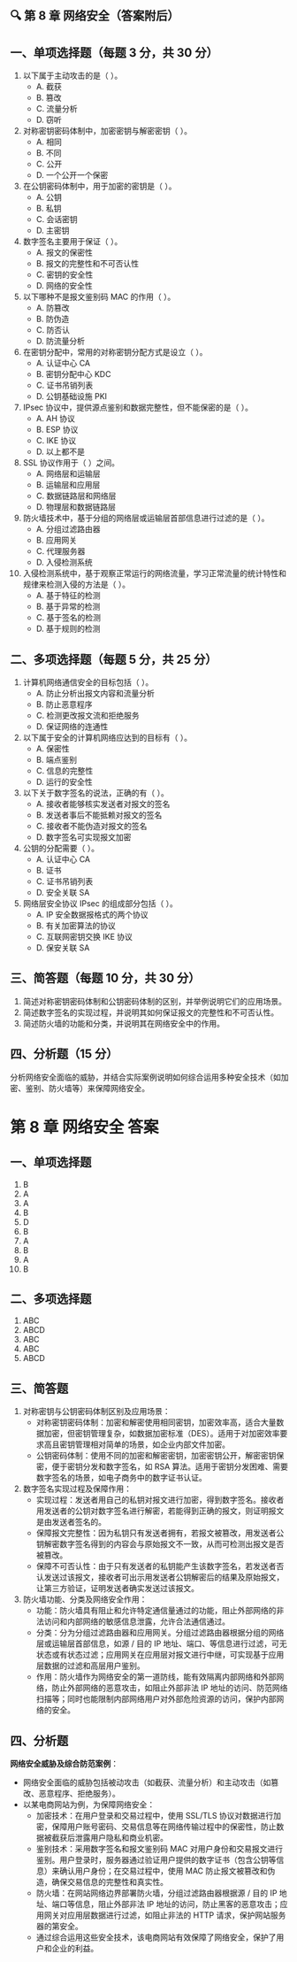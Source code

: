 ## 🔍 第 8 章 网络安全（答案附后）
## 一、单项选择题（每题 3 分，共 30 分）

1. 以下属于主动攻击的是（ ）。
   - A. 截获
   - B. 篡改
   - C. 流量分析
   - D. 窃听
2. 对称密钥密码体制中，加密密钥与解密密钥（ ）。
   - A. 相同
   - B. 不同
   - C. 公开
   - D. 一个公开一个保密
3. 在公钥密码体制中，用于加密的密钥是（ ）。
   - A. 公钥
   - B. 私钥
   - C. 会话密钥
   - D. 主密钥
4. 数字签名主要用于保证（ ）。
   - A. 报文的保密性
   - B. 报文的完整性和不可否认性
   - C. 密钥的安全性
   - D. 网络的安全性
5. 以下哪种不是报文鉴别码 MAC 的作用（ ）。
   - A. 防篡改
   - B. 防伪造
   - C. 防否认
   - D. 防流量分析
6. 在密钥分配中，常用的对称密钥分配方式是设立（ ）。
   - A. 认证中心 CA
   - B. 密钥分配中心 KDC
   - C. 证书吊销列表
   - D. 公钥基础设施 PKI
7. IPsec 协议中，提供源点鉴别和数据完整性，但不能保密的是（ ）。
   - A. AH 协议
   - B. ESP 协议
   - C. IKE 协议
   - D. 以上都不是
8. SSL 协议作用于（ ）之间。
   - A. 网络层和运输层
   - B. 运输层和应用层
   - C. 数据链路层和网络层
   - D. 物理层和数据链路层
9. 防火墙技术中，基于分组的网络层或运输层首部信息进行过滤的是（ ）。
   - A. 分组过滤路由器
   - B. 应用网关
   - C. 代理服务器
   - D. 入侵检测系统
10. 入侵检测系统中，基于观察正常运行的网络流量，学习正常流量的统计特性和规律来检测入侵的方法是（ ）。
    - A. 基于特征的检测
    - B. 基于异常的检测
    - C. 基于签名的检测
    - D. 基于规则的检测

## 二、多项选择题（每题 5 分，共 25 分）

1. 计算机网络通信安全的目标包括（ ）。
   - A. 防止分析出报文内容和流量分析
   - B. 防止恶意程序
   - C. 检测更改报文流和拒绝服务
   - D. 保证网络的连通性
2. 以下属于安全的计算机网络应达到的目标有（ ）。
   - A. 保密性
   - B. 端点鉴别
   - C. 信息的完整性
   - D. 运行的安全性
3. 以下关于数字签名的说法，正确的有（ ）。
   - A. 接收者能够核实发送者对报文的签名
   - B. 发送者事后不能抵赖对报文的签名
   - C. 接收者不能伪造对报文的签名
   - D. 数字签名可实现报文加密
4. 公钥的分配需要（ ）。
   - A. 认证中心 CA
   - B. 证书
   - C. 证书吊销列表
   - D. 安全关联 SA
5. 网络层安全协议 IPsec 的组成部分包括（ ）。
   - A. IP 安全数据报格式的两个协议
   - B. 有关加密算法的协议
   - C. 互联网密钥交换 IKE 协议
   - D. 保安关联 SA

## 三、简答题（每题 10 分，共 30 分）

1. 简述对称密钥密码体制和公钥密码体制的区别，并举例说明它们的应用场景。
2. 简述数字签名的实现过程，并说明其如何保证报文的完整性和不可否认性。
3. 简述防火墙的功能和分类，并说明其在网络安全中的作用。

## 四、分析题（15 分）

分析网络安全面临的威胁，并结合实际案例说明如何综合运用多种安全技术（如加密、鉴别、防火墙等）来保障网络安全。



# 第 8 章 网络安全 答案

## 一、单项选择题

1. B
2. A
3. A
4. B
5. D
6. B
7. A
8. B
9. A
10. B

## 二、多项选择题

1. ABC
2. ABCD
3. ABC
4. ABC
5. ABCD

## 三、简答题

1. 对称密钥与公钥密码体制区别及应用场景：
   - 对称密钥密码体制：加密和解密使用相同密钥，加密效率高，适合大量数据加密，但密钥管理复杂，如数据加密标准（DES）。适用于对加密效率要求高且密钥管理相对简单的场景，如企业内部文件加密。
   - 公钥密码体制：使用不同的加密和解密密钥，加密密钥公开，解密密钥保密，便于密钥分发和数字签名，如 RSA 算法。适用于密钥分发困难、需要数字签名的场景，如电子商务中的数字证书认证。
2. 数字签名实现过程及保障作用：
   - 实现过程：发送者用自己的私钥对报文进行加密，得到数字签名。接收者用发送者的公钥对数字签名进行解密，若能得到正确的报文，则证明报文是由发送者签名的。
   - 保障报文完整性：因为私钥只有发送者拥有，若报文被篡改，用发送者公钥解密数字签名得到的内容会与原始报文不一致，从而可检测出报文是否被篡改。
   - 保障不可否认性：由于只有发送者的私钥能产生该数字签名，若发送者否认发送过该报文，接收者可出示用发送者公钥解密后的结果及原始报文，让第三方验证，证明发送者确实发送过该报文。
3. 防火墙功能、分类及网络安全作用：
   - 功能：防火墙具有阻止和允许特定通信量通过的功能，阻止外部网络的非法访问和内部网络的敏感信息泄露，允许合法通信通过。
   - 分类：分为分组过滤路由器和应用网关。分组过滤路由器根据分组的网络层或运输层首部信息，如源 / 目的 IP 地址、端口、等信息进行过滤，可无状态或有状态过滤；应用网关在应用层对报文进行中继，可实现基于应用层数据的过滤和高层用户鉴别。
   - 作用：防火墙作为网络安全的第一道防线，能有效隔离内部网络和外部网络，防止外部网络的恶意攻击，如阻止外部非法 IP 地址的访问、防范网络扫描等；同时也能限制内部网络用户对外部危险资源的访问，保护内部网络的安全。

## 四、分析题

**网络安全威胁及综合防范案例**：

- 网络安全面临的威胁包括被动攻击（如截获、流量分析）和主动攻击（如篡改、恶意程序、拒绝服务）。
- 以某电商网站为例，为保障网络安全：
  - 加密技术：在用户登录和交易过程中，使用 SSL/TLS 协议对数据进行加密，保障用户账号密码、交易信息等在网络传输过程中的保密性，防止数据被截获后泄露用户隐私和商业机密。
  - 鉴别技术：采用数字签名和报文鉴别码 MAC 对用户身份和交易报文进行鉴别。用户登录时，服务器通过验证用户提供的数字证书（包含公钥等信息）来确认用户身份；在交易过程中，使用 MAC 防止报文被篡改和伪造，确保交易信息的完整性和真实性。
  - 防火墙：在网站网络边界部署防火墙，分组过滤路由器根据源 / 目的 IP 地址、端口等信息，阻止外部非法 IP 地址的访问，防止黑客的恶意攻击；应用网关对应用层数据进行过滤，如阻止非法的 HTTP 请求，保护网站服务器的第安全。
  - 通过综合运用这些安全技术，该电商网站有效保障了网络安全，保护了用户和企业的利益。